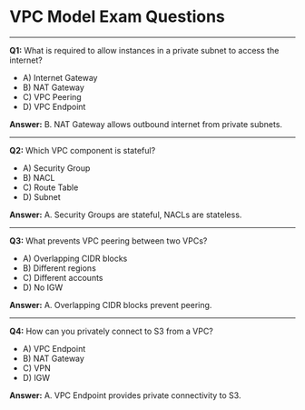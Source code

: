 # VPC Model Exam Questions

---
**Q1:** What is required to allow instances in a private subnet to access the internet?
- A) Internet Gateway
- B) NAT Gateway
- C) VPC Peering
- D) VPC Endpoint

**Answer:** B. NAT Gateway allows outbound internet from private subnets.

---
**Q2:** Which VPC component is stateful?
- A) Security Group
- B) NACL
- C) Route Table
- D) Subnet

**Answer:** A. Security Groups are stateful, NACLs are stateless.

---
**Q3:** What prevents VPC peering between two VPCs?
- A) Overlapping CIDR blocks
- B) Different regions
- C) Different accounts
- D) No IGW

**Answer:** A. Overlapping CIDR blocks prevent peering.

---
**Q4:** How can you privately connect to S3 from a VPC?
- A) VPC Endpoint
- B) NAT Gateway
- C) VPN
- D) IGW

**Answer:** A. VPC Endpoint provides private connectivity to S3.
